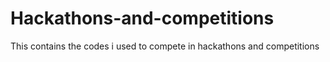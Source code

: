 # Hackathons-and-competitions
This contains the codes i used to compete in hackathons and competitions
